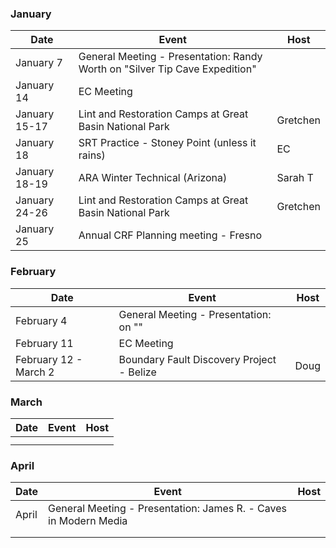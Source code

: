 ### January
| Date | Event | Host |
| --- | --- | --- |
| January 7 | General Meeting - Presentation: Randy Worth on "Silver Tip Cave Expedition" | |
| January 14 | EC Meeting | |
| January 15-17 | Lint and Restoration Camps at Great Basin National Park | Gretchen |
| January 18 | SRT Practice - Stoney Point (unless it rains) | EC |
| January 18-19 | ARA Winter Technical (Arizona) | Sarah T |
| January 24-26 | Lint and Restoration Camps at Great Basin National Park | Gretchen |
| January 25 | Annual CRF Planning meeting - Fresno |  |

### February
| Date | Event | Host |
| --- | --- | --- |
| February 4 | General Meeting - Presentation:  on "" | |
| February 11 | EC Meeting | |
| February 12 - March 2 | Boundary Fault Discovery Project - Belize | Doug |

### March
| Date | Event | Host |
| --- | --- | --- |
| | | |
| | | |

### April
| Date | Event | Host |
| --- | --- | --- |
| April  | General Meeting - Presentation: James R. - Caves in Modern Media  | |
| | | |
| | | |

